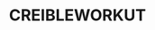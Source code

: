 ---
ee_id: '4485'
site: '1'
type: '2'
url: 2019-048-creibleworkut
title: CREIBLEWORKUT
year: '2019'
display_year: '2019'
medium: IQDemy Premium UV ink on IKEA LINNMON table tops
dims: 118 x 59
pitch:
ps:
live_url:
related:
youtube:
related_code:
imgs: creibleworkut-2019-048-db---LGoM.jpg
subheading:
download:
add_credit:
commission:
layout: things-i-made
---